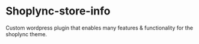 # Shoplync-store-info
Custom wordpress plugin that enables many features &amp; functionality for the shoplync theme.
